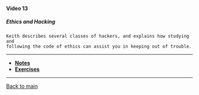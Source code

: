 #### Video 13

##### Ethics and Hacking

```
Keith describes several classes of hackers, and explains how studying and
following the code of ethics can assist you in keeping out of trouble.
```

---

- **[Notes](notes.md)**
- **[Exercises](exercises.md)**

---

[Back to main](https://github.com/rot0xd/CBTNuggets/blob/master/CEHv9/README.md)

